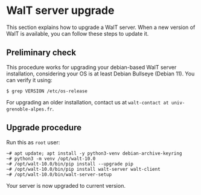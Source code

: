 
# WalT server upgrade

This section explains how to upgrade a WalT server.
When a new version of WalT is available, you can follow these steps to update it.


## Preliminary check

This procedure works for upgrading your debian-based WalT server installation,
considering your OS is at least Debian Bullseye (Debian 11).
You can verify it using:
```
$ grep VERSION /etc/os-release
```

For upgrading an older installation, contact us at `walt-contact at univ-grenoble-alpes.fr`.


## Upgrade procedure

Run this as `root` user:

```text
~# apt update; apt install -y python3-venv debian-archive-keyring
~# python3 -m venv /opt/walt-10.0
~# /opt/walt-10.0/bin/pip install --upgrade pip
~# /opt/walt-10.0/bin/pip install walt-server walt-client
~# /opt/walt-10.0/bin/walt-server-setup
```

Your server is now upgraded to current version.
